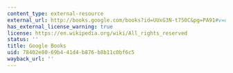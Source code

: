 ```yaml
---
content_type: external-resource
external_url: http://books.google.com/books?id=UUxG3N-t750C&pg=PA91#v=onepage
has_external_license_warning: true
license: https://en.wikipedia.org/wiki/All_rights_reserved
status: ''
title: Google Books
uid: 78402e80-69b4-41d4-b876-b8b11c0bf6c5
wayback_url: ''
---
```

